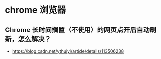 # chrome 浏览器

## Chrome 长时间搁置（不使用）的网页点开后自动刷新，怎么解决？

- https://blog.csdn.net/ythuiyi/article/details/113506238
